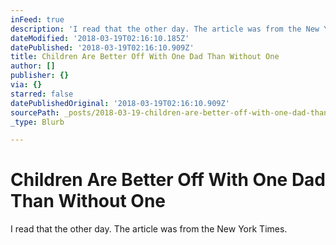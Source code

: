 ```yaml
---
inFeed: true
description: 'I read that the other day. The article was from the New York Times. '
dateModified: '2018-03-19T02:16:10.185Z'
datePublished: '2018-03-19T02:16:10.909Z'
title: Children Are Better Off With One Dad Than Without One
author: []
publisher: {}
via: {}
starred: false
datePublishedOriginal: '2018-03-19T02:16:10.909Z'
sourcePath: _posts/2018-03-19-children-are-better-off-with-one-dad-than-without-one.md
_type: Blurb

---
```

# Children Are Better Off With One Dad Than Without One

I read that the other day. The article was from the New York Times.